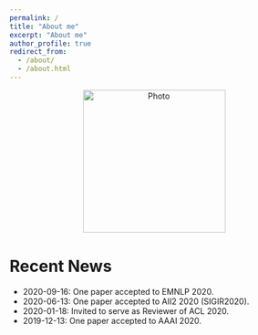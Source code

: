 ```yaml
---
permalink: /
title: "About me"
excerpt: "About me"
author_profile: true
redirect_from: 
  - /about/
  - /about.html
---
```


<p align="center">
  <img src="https://fsx928.github.io/images/landscape.png?raw=true" alt="Photo" style="height: 250px;"/> 
</p>



# Recent News
* 2020-09-16: One paper accepted to EMNLP 2020.
* 2020-06-13: One paper accepted to AII2 2020 (SIGIR2020).
* 2020-01-18: Invited to serve as Reviewer of ACL 2020.
* 2019-12-13: One paper accepted to AAAI 2020.
